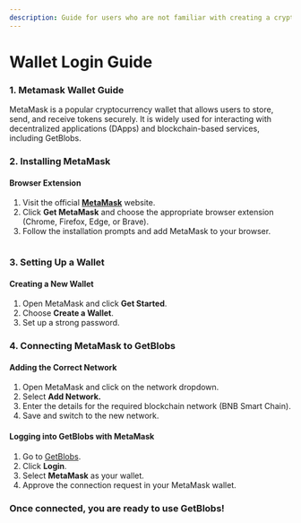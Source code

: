 ```yaml
---
description: Guide for users who are not familiar with creating a crypto wallet
---
```


# Wallet Login Guide

### 1. Metamask Wallet Guide

MetaMask is a popular cryptocurrency wallet that allows users to store, send, and receive tokens securely. It is widely used for interacting with decentralized applications (DApps) and blockchain-based services, including GetBlobs.

### 2. Installing MetaMask

#### Browser Extension

1. Visit the official [**MetaMask**](https://metamask.io/) website.
2. Click **Get MetaMask** and choose the appropriate browser extension (Chrome, Firefox, Edge, or Brave).
3. Follow the installation prompts and add MetaMask to your browser.

<figure><img src="../.gitbook/assets/image (60).png" alt=""><figcaption></figcaption></figure>

### 3. Setting Up a Wallet

#### Creating a New Wallet

1. Open MetaMask and click **Get Started**.
2. Choose **Create a Wallet**.
3. Set up a strong password.

### 4. Connecting MetaMask to GetBlobs

#### Adding the Correct Network

1. Open MetaMask and click on the network dropdown.
2. Select **Add Network.**
3. Enter the details for the required blockchain network (BNB Smart Chain).
4. Save and switch to the new network.

#### Logging into GetBlobs with MetaMask

1. Go to [GetBlobs](https://getblobs.com/).
2. Click **Login**.
3. Select **MetaMask** as your wallet.
4. Approve the connection request in your MetaMask wallet.

### Once connected, you are ready to use GetBlobs!
